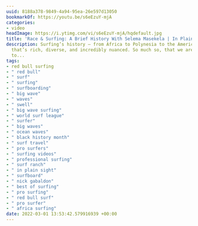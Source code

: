 ```yaml
---
uuid: 8188a378-9849-4a94-95ea-26e597d13050
bookmarkOf: https://youtu.be/s6eEzuY-mjA
categories:
- video
headImage: https://i.ytimg.com/vi/s6eEzuY-mjA/hqdefault.jpg
title: 'Race & Surfing: A Brief History With Selema Masekela | In Plain Sight'
description: Surfing’s history – from Africa to Polynesia to the Americas – is one
  that’s rich, diverse, and incredibly nuanced. So much so, that we are only beginning
  to...
tags:
- red bull surfing
- " red bull"
- " surf"
- " surfing"
- " surfboarding"
- " big wave"
- " waves"
- " swell"
- " big wave surfing"
- " world surf league"
- " surfer"
- " big waves"
- " ocean waves"
- " black history month"
- " surf travel"
- " pro surfers"
- " surfing videos"
- " professional surfing"
- " surf ranch"
- " in plain sight"
- " surfboard"
- " nick gabaldon"
- " best of surfing"
- " pro surfing"
- " red bull surf"
- " pro surfer"
- " africa surfing"
date: 2022-03-01 13:53:42.579916939 +00:00
---
```


